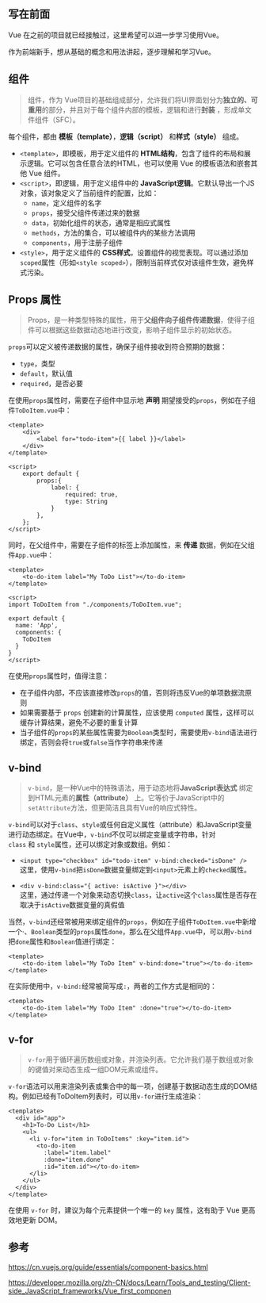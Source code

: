 ## 写在前面
Vue 在之前的项目就已经接触过，这里希望可以进一步学习使用Vue。

作为前端新手，想从基础的概念和用法讲起，逐步理解和学习Vue。

## 组件


>组件，作为 Vue项目的基础组成部分，允许我们将UI界面划分为**独立的、可重用**的部分，并且对于每个组件内部的模板，逻辑和进行**封装** ，形成单文件组件（SFC）。

每个组件，都由 **模板（template）**，**逻辑（script）** 和**样式（style）** 组成。

* `<template>`，即模板，用于定义组件的 **HTML结构**，包含了组件的布局和展示逻辑。它可以包含任意合法的HTML，也可以使用 Vue 的模板语法和嵌套其他 Vue 组件。
* `<script>`，即逻辑，用于定义组件中的 **JavaScript逻辑**。它默认导出一个JS对象，该对象定义了当前组件的配置，比如：
    * `name`，定义组件的名字
    * `props`，接受父组件传递过来的数据
    * `data`，初始化组件的状态，通常是相应式属性
    * `methods`，方法的集合，可以被组件内的某些方法调用  
    * `components`，用于注册子组件
* `<style>`，用于定义组件的 **CSS样式**，设置组件的视觉表现。可以通过添加`scoped`属性（形如`<style scoped>`），限制当前样式仅对该组件生效，避免样式污染。

## Props 属性

>Props，是一种类型特殊的属性，用于**父组件向子组件传递数据**，使得子组件可以根据这些数据动态地进行改变，影响子组件显示的初始状态。

`props`可以定义被传递数据的属性，确保子组件接收到符合预期的数据：
* `type`，类型
* `default`，默认值
* `required`，是否必要

在使用`props`属性时，需要在子组件中显示地 **声明** 期望接受的`props`，例如在子组件`ToDoItem.vue`中：
```Vue
<template>
    <div>
        <label for="todo-item">{{ label }}</label>
    </div>
</template>

<script>
    export default {
        props:{
            label: {
                required: true,
                type: String
            }
        },
    };
</script>
```

同时，在父组件中，需要在子组件的标签上添加属性，来 **传递** 数据，例如在父组件`App.vue`中：
```Vue
<template>
    <to-do-item label="My ToDo List"></to-do-item>
</template>

<script>
import ToDoItem from "./components/ToDoItem.vue";

export default {
  name: 'App',
  components: {
    ToDoItem
  }
}
</script>
```

在使用`props`属性时，值得注意：
* 在子组件内部，不应该直接修改`props`的值，否则将违反Vue的单项数据流原则
* 如果需要基于 `props` 创建新的计算属性，应该使用 `computed` 属性，这样可以缓存计算结果，避免不必要的重复计算
* 当子组件的`props`的某些属性需要为`Boolean`类型时，需要使用`v-bind`语法进行绑定，否则会将`true`或`false`当作字符串来传递

## v-bind

>`v-bind`，是一种Vue中的特殊语法，用于动态地将**JavaScript表达式** 绑定到HTML元素的**属性（attribute）** 上。它等价于JavaScript中的`setAttribute`方法，但更简洁且具有Vue的响应式特性。

`v-bind`可以对于`class`、`style`或任何自定义属性（attribute）和JavaScript变量进行动态绑定。在Vue中，`v-bind`不仅可以绑定变量或字符串，针对`class` 和 `style`属性，还可以绑定对象或数组。例如：

* `<input type="checkbox" id="todo-item" v-bind:checked="isDone" />`    
这里，使用`v-bind`把`isDone`数据变量绑定到`<input>`元素上的`checked`属性。

* `<div v-bind:class="{ active: isActive }"></div>`   
这里，通过传递一个对象来动态切换`class`，让`active`这个`class`属性是否存在取决于`isActive`数据变量的真假值

当然，`v-bind`还经常被用来绑定组件的`props`，例如在子组件`ToDoItem.vue`中新增一个·、`Boolean`类型的`props`属性`done`，那么在父组件`App.vue`中，可以用`v-bind`把`done`属性和`Boolean`值进行绑定：

```Vue
<template>
    <to-do-item label="My ToDo Item" v-bind:done="true"></to-do-item>
</template>
```

在实际使用中，`v-bind:`经常被简写成`:`，两者的工作方式是相同的：

```Vue
<template>
    <to-do-item label="My ToDo Item" :done="true"></to-do-item>
</template>
```

## v-for
>`v-for`用于循环遍历数组或对象，并渲染列表。它允许我们基于数组或对象的键值对来动态生成一组DOM元素或组件。

`v-for`语法可以用来渲染列表或集合中的每一项，创建基于数据动态生成的DOM结构。例如已经有ToDoItem列表时，可以用`v-for`进行生成渲染：
```Vue
<template>
  <div id="app">
    <h1>To-Do List</h1>
    <ul>
      <li v-for="item in ToDoItems" :key="item.id">
        <to-do-item
          :label="item.label" 
          :done="item.done"
          :id="item.id"></to-do-item>
      </li>
    </ul>
  </div>
</template>
```

在使用 `v-for` 时，建议为每个元素提供一个唯一的 `key` 属性，这有助于 Vue 更高效地更新 DOM。

## 参考

https://cn.vuejs.org/guide/essentials/component-basics.html

https://developer.mozilla.org/zh-CN/docs/Learn/Tools_and_testing/Client-side_JavaScript_frameworks/Vue_first_componen
